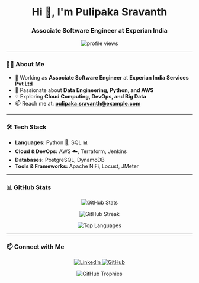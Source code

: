 <h1 align="center">Hi 👋, I'm Pulipaka Sravanth</h1>
<h3 align="center">Associate Software Engineer at Experian India</h3>


<p align="center">
  <img src="https://komarev.com/ghpvc/?username=sravanth2002&label=Profile%20Views&color=0e75b6&style=flat" alt="profile views" />
</p>

---

### 👨‍💻 About Me  
- 💼 Working as **Associate Software Engineer** at **Experian India Services Pvt Ltd**  
- 🚀 Passionate about **Data Engineering, Python, and AWS**  
- 💡 Exploring **Cloud Computing, DevOps, and Big Data**  
- 📫 Reach me at: **pulipaka.sravanth@example.com**  

---

### 🛠️ Tech Stack  
- **Languages:** Python 🐍, SQL 📊  
- **Cloud & DevOps:** AWS ☁️, Terraform, Jenkins  
- **Databases:** PostgreSQL, DynamoDB  
- **Tools & Frameworks:** Apache NiFi, Locust, JMeter  

---

### 📊 GitHub Stats  

<p align="center">
  <img src="https://github-readme-stats.vercel.app/api?username=sravanth2002&show_icons=true&theme=radical&count_private=true" alt="GitHub Stats" />
</p>

<p align="center">
  <img src="https://github-readme-streak-stats.herokuapp.com/?user=sravanth2002&theme=radical" alt="GitHub Streak" />
</p>

<p align="center">
  <img src="https://github-readme-stats.vercel.app/api/top-langs/?username=sravanth2002&layout=compact&theme=radical" alt="Top Languages" />
</p>

---

### 📫 Connect with Me  
<p align="center">
  <a href="https://www.linkedin.com/in/pulipaka-sravanth">
    <img src="https://img.shields.io/badge/LinkedIn-blue?style=for-the-badge&logo=linkedin" alt="LinkedIn" />
  </a>
  <a href="https://github.com/sravanth2002">
    <img src="https://img.shields.io/badge/GitHub-%2312100E.svg?style=for-the-badge&logo=github" alt="GitHub" />
  </a>
</p>

<p align="center">
  <img src="https://github-profile-trophy.vercel.app/?username=sravanth2002&theme=radical" alt="GitHub Trophies" />
</p>
